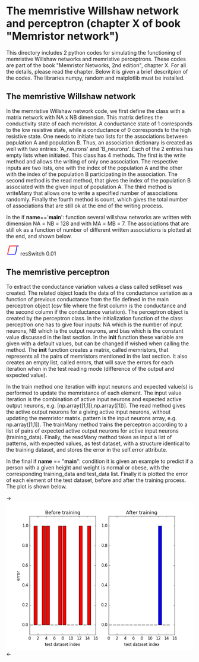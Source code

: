 # The memristive Willshaw network and perceptron (chapter X of book "Memristor network")

This directory includes 2 python codes for simulating the functioning of memristive Willshaw networks and memristive perceptrons. These codes are part of the book "Memristor Networks, 2nd edition", chapter X. For all the details, please read the chapter. Below it is given a brief descritpion of the codes. The libraries numpy, random and matplotlib must be installed.



## The memristive Willshaw network

In the memristive Willshaw network code, we first define the class with a matrix network with NA x NB dimension. This matrix defines the conductivity state of each memristor. A conductance state of 1 corresponds to the low resistive state, while a conductance of 0 corresponds to the high resistive state. One needs to initiate two lists for the associations between population A and population B. Thus, an association dictionary is created as well with two entries: 'A_neurons' and 'B_neurons'. Each of the 2 entries has empty lists when initiated. This class has 4 methods. The first is the write method and allows the writing of only one association. The respective inputs are two lists, one with the index of the population A and the other with the index of the population B participating in the association. The second method is the read method, that gives the index of the population B associated with the given input of population A. The third method is writeMany that allows one to write a specified number of associations randomly. Finally the fourth method is count, which gives the total number of associations that are still ok at the end of the writing process. 

In the if __name__=='__main__': function several willshaw networks are written with dimension NA = NB = 128 and with MA = MB = 7. The associations that are still ok as a function of number of different written associations is plotted at the end, and shown below.

<img src="https://github.com/danieljosesilva/resSwitch/blob/master/resSwitch.ico" height="30"> resSwitch 0.01

## The memristive perceptron

To extract the conductance variation values a class called setReset was created. The related object loads the data of the conductance variation as a function of previous conductance from the file defined in the main perceptron object (csv file where the first column is the conductance and the second column if the conductance variation). The perceptron object is created by the perceptron class. In the initialization function of the class perceptron one has to give four inputs: NA which is the number of input neurons, NB which is the output neurons, and bias which is the constant value discussed in the last section. In the __init__ function these variable are given with a default values, but can be changed if wished when calling the method. The __init__ function creates a matrix, called memristors, that represents all the pairs of memristors mentioned in the last section. It also creates an empty list, called errors, that will save the errors for each iteration when in the test reading mode (difference of the output and expected value). 

In the train method one iteration with input neurons and expected value(s) is performed to update the memristance of each element. The input value iteration is the combination of active input neurons and expected active output neurons, e.g. [np.array([1,1]),np.array([1])]. The read method gives the active output neurons for a giving active input neurons, without updating the memristor matrix. pattern is the input neurons array, e.g. np.array([1,1]). The trainMany method trains the perceptron according to a list of pairs of expected active output neurons for active input neurons (training_data). Finally, the readMany method takes as input a list of patterns, with expected values, as test dataset, with a structure identical to the training dataset, and stores the error in the self.error attribute. 

In the final if __name__ == "__main__": condition it is given an example to predict if a person with a given height and weight is normal or obese, with the corresponding training_data and test_data list. Finally it is plotted the error of each element of the test dataset, before and after the training process. The plot is shown below.

-> <img src="https://github.com/danieljosesilva/memristiveWillshawNetworkAndPerceptron/blob/master/images/perceptron.png" height="400"> <-
